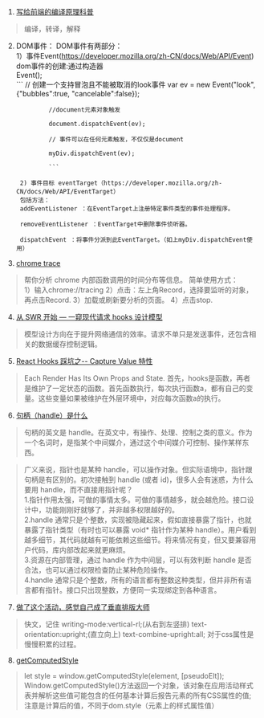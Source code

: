 1. [写给前端的编译原理科普](https://mp.weixin.qq.com/s/Ck5M7vyMe8_8GNqZtA3e0w)
> 编译，转译，解释   


2. DOM事件：
        DOM事件有两部分：  
        1）事件Event(https://developer.mozilla.org/zh-CN/docs/Web/API/Event)
                dom事件的创建:通过构造器  
                Event();  
                ```
                // 创建一个支持冒泡且不能被取消的look事件
                var ev = new Event("look", {"bubbles":true, "cancelable":false});  

                //document元素对象触发   

                document.dispatchEvent(ev);

                // 事件可以在任何元素触发，不仅仅是document   

                myDiv.dispatchEvent(ev);

                ```

        2) 事件目标 eventTarget（https://developer.mozilla.org/zh-CN/docs/Web/API/EventTarget）    
        包括方法：    
        addEventListener ：在EventTarget上注册特定事件类型的事件处理程序。   

        removeEventListener ：EventTarget中删除事件侦听器。

        dispatchEvent ：将事件分派到此EventTarget。（如上myDiv.dispatchEvent使用）


3. [chrome trace](https://www.chromium.org/developers/how-tos/trace-event-profiling-tool) 
> 帮你分析 chrome 内部函数调用的时间分布等信息。
        简单使用方式：   
                1）输入chrome://tracing
                2）点击：左上角Record，选择要监听的对象，再点击Record.
                3）加载或刷新要分析的页面。
                4）点击stop.


4. [从 SWR 开始 — 一窥现代请求 hooks 设计模型](https://mp.weixin.qq.com/s/ZyMyYBd3tItDatZHj0zuoQ)
> 模型设计方向在于提升网络通信的效率。请求不单只是发送事件，还包含相关的数据缓存控制逻辑。

5. [React Hooks 踩坑之-- Capture Value 特性](https://mp.weixin.qq.com/s/eyFKOi3PTux6aTF0s557Rg)
> Each Render Has Its Own Props and State.
> 首先，hooks是函数，再者是维护了一定状态的函数。首先函数执行，每次执行函数a，都有自己的变量。这些变量如果被维护在外层环境中，对应每次函数a的执行。

6. [句柄（handle）是什么](zhihu.com/question/27656256)
> 句柄的英文是 handle。在英文中，有操作、处理、控制之类的意义。作为一个名词时，是指某个中间媒介，通过这个中间媒介可控制、操作某样东西。  

>广义来说，指针也是某种 handle，可以操作对象。但实际语境中，指针跟句柄是有区别的。初次接触到 handle (或者 id)，很多人会有迷惑，为什么要用 handle，而不直接用指针呢？   
1.指针作用太强，可做的事情太多。可做的事情越多，就会越危险。接口设计中，功能刚刚好就够了，并非越多权限越好的。   
2.handle 通常只是个整数，实现被隐藏起来，假如直接暴露了指针，也就暴露了指针类型（有时也可以暴露 void* 指针作为某种 handle）。用户看到越多细节，其代码就越有可能依赖这些细节。将来情况有变，但又要兼容用户代码，库内部改起来就更麻烦。   
3.资源在内部管理，通过 handle 作为中间层，可以有效判断 handle 是否合法，也可以通过权限检查防止某种危险操作。  
4.handle 通常只是个整数，所有的语言都有整数这种类型，但并非所有语言都有指针。接口只出现整数，方便同一实现绑定到各种语言。

7. [做了这个活动，感觉自己成了垂直排版大师](https://mp.weixin.qq.com/s/d2YZ2K02LYYRVld_VTCV-Q)
> 快文，记住
        writing-mode:vertical-rl;(从右到左竖排)
        text-orientation:upright;(直立向上)
        text-combine-upright:all;
对于css属性是慢慢积累的过程。


8. [getComputedStyle](https://developer.mozilla.org/zh-CN/docs/Web/API/Window/getComputedStyle)
>let style = window.getComputedStyle(element, [pseudoElt]);
Window.getComputedStyle()方法返回一个对象，该对象在应用活动样式表并解析这些值可能包含的任何基本计算后报告元素的所有CSS属性的值;
注意是计算后的值，不同于dom.style（元素上的样式属性值）
